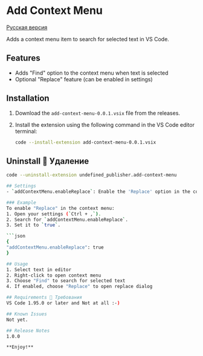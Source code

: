 # Add Context Menu

[Русская версия](README.ru.md)

Adds a context menu item to search for selected text in VS Code.

## Features
- Adds "Find" option to the context menu when text is selected
- Optional "Replace" feature (can be enabled in settings)

## Installation
1. Download the `add-context-menu-0.0.1.vsix` file from the releases.
2. Install the extension using the following command in the VS Code editor terminal:

   ```bash
   code --install-extension add-context-menu-0.0.1.vsix

## Uninstall 🔹 Удаление

   ```bash
   code --uninstall-extension undefined_publisher.add-context-menu   

## Settings
- `addContextMenu.enableReplace`: Enable the 'Replace' option in the context menu

### Example
To enable "Replace" in the context menu:
1. Open your settings (`Ctrl + ,`).
2. Search for `addContextMenu.enableReplace`.
3. Set it to `true`.

```json
{
  "addContextMenu.enableReplace": true
}

## Usage
1. Select text in editor
2. Right-click to open context menu
3. Choose "Find" to search for selected text
4. If enabled, choose "Replace" to open replace dialog

## Requirements 🔹 Требования
VS Code 1.95.0 or later and Not at all :-) 

## Known Issues
Not yet.

## Release Notes
1.0.0

**Enjoy!**
